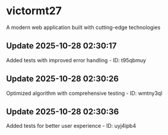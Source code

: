 # victormt27
A modern web application built with cutting-edge technologies

## Update 2025-10-28 02:30:17
Added tests with improved error handling - ID: t95qbmuy


## Update 2025-10-28 02:30:26
Optimized algorithm with comprehensive testing - ID: wmtny3ql


## Update 2025-10-28 02:30:36
Added tests for better user experience - ID: uyj4ipb4


